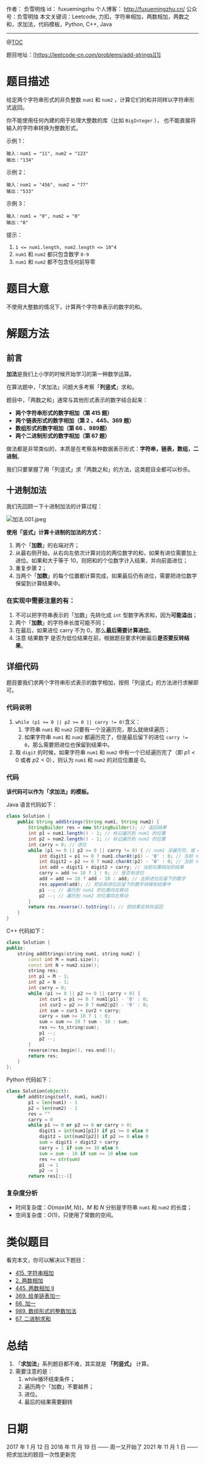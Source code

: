 作者： 负雪明烛
id：	fuxuemingzhu
个人博客：	http://fuxuemingzhu.cn/
公众号：负雪明烛
本文关键词：Leetcode, 力扣，字符串相加，两数相加，两数之和，求加法，代码模板，Python, C++, Java

---
@[TOC](目录)

题目地址：[https://leetcode-cn.com/problems/add-strings][1]



# 题目描述

给定两个字符串形式的非负整数 `num1` 和 `num2` ，计算它们的和并同样以字符串形式返回。

你不能使用任何內建的用于处理大整数的库（比如 `BigInteger` ）， 也不能直接将输入的字符串转换为整数形式。

 

示例 1：

	输入：num1 = "11", num2 = "123"
	输出："134"

示例 2：

	输入：num1 = "456", num2 = "77"
	输出："533"

示例 3：

	输入：num1 = "0", num2 = "0"
	输出："0"
 
提示：

1. `1 <= num1.length, num2.length <= 10^4`
2. `num1` 和 `num2` 都只包含数字 `0-9`
3. `num1` 和 `num2` 都不包含任何前导零

# 题目大意

不使用大整数的情况下，计算两个字符串表示的数字的和。

# 解题方法

## 前言
**加法**是我们上小学的时候开始学习的第一种数学运算。

在算法题中，「求加法」问题大多考察「**列竖式**」求和。

题目中，「两数之和」通常与其他形式表示的数字结合起来：

- **两个字符串形式的数字相加（第 415 题）**
- **两个链表形式的数字相加（第 2 、445、369 题）**
- **数组形式的数字相加（第 66 、989题）**
- **两个二进制形式的数字相加（第 67 题）**

做法都是非常类似的，本质是在考察各种数据表示形式：**字符串，链表，数组，二进制**。

我们只要掌握了用「列竖式」求「两数之和」的方法，这类题目全都可以秒杀。

## 十进制加法

我们先回顾一下十进制加法的计算过程：

![加法.001.jpeg](https://img-blog.csdnimg.cn/img_convert/fcdcfb61c1c6d9d7825660b163cc8445.png)


**使用「竖式」计算十进制的加法的方式：**

1. 两个「**加数**」的右端对齐；
1. 从最右侧开始，从右向左依次计算对应的两位数字的和，如果有进位需要加上进位。如果和大于等于 10，则把和的个位数字计入结果，并向前面进位；
1. 重复步骤 2；
1. 当两个「**加数**」的每个位置都计算完成，如果最后仍有进位，需要把进位数字保留到计算结果中。

### 在实现中需要注意的有：

1. 不可以把字符串表示的「加数」先转化成 `int` 型数字再求和，因为**可能溢出**；
2. 两个「**加数**」的字符串长度可能不同；
3. 在最后，如果进位 carry 不为 0，那么**最后需要计算进位**。
4. 注意 结果数字 是否为低位结果在前，根据题目要求判断最后**是否要反转结果**。

## 详细代码
题目要我们求两个字符串形式表示的数字相加，按照「列竖式」的方法进行求解即可。


### 代码说明


1. `while (p1 >= 0 || p2 >= 0 || carry != 0)`含义： 
   1. 字符串 `num1` 和 `num2` 只要有一个没遍历完，那么就继续遍历；
   1. 如果字符串 `num1` 和 `num2` 都遍历完了，但是最后留下的进位 `carry != 0`，那么需要把进位也保留到结果中。
2. 取 `digit` 的时候，如果字符串 `num1` 和 `num2` 中有一个已经遍历完了（即 $p1 < 0$ 或者 $p2< 0$），则认为 `num1` 和 `num2` 的对应位置是 $0$。



### 代码


**该代码可以作为「求加法」的模板。**


Java 语言代码如下：

```java
class Solution {
    public String addStrings(String num1, String num2) {
        StringBuilder res = new StringBuilder(); // 返回结果
        int p1 = num1.length() - 1; // 标记遍历到 num1 的位置
        int p2 = num2.length() - 1; // 标记遍历到 num2 的位置
        int carry = 0; // 进位
        while (p1 >= 0 || p2 >= 0 || carry != 0) { // num1 没遍历完，或 num2 没遍历完，或进位不为 0
            int digit1 = p1 >= 0 ? num1.charAt(p1) - '0' : 0; // 当前 num1 的取值
            int digit2 = p2 >= 0 ? num2.charAt(p2) - '0' : 0; // 当前 num2 的取值
            int add = digit1 + digit2 + carry; // 当前位置相加的结果
            carry = add >= 10 ? 1 : 0; // 是否有进位
            add = add >= 10 ? add - 10 : add; // 去除进位后留下的数字
            res.append(add); // 把去除进位后留下的数字拼接到结果中
            p1 --; // 遍历到 num1 的位置向左移动
            p2 --; // 遍历到 num2 的位置向左移动
        }
        return res.reverse().toString(); // 把结果反转并返回
    }
}
```

C++ 代码如下：

```cpp
class Solution {
public:
    string addStrings(string num1, string num2) {
        const int M = num1.size();
        const int N = num2.size();
        string res;
        int p1 = M - 1;
        int p2 = N - 1;
        int carry = 0;
        while (p1 >= 0 || p2 >= 0 || carry > 0) {
            int cur1 = p1 >= 0 ? num1[p1] - '0' : 0;
            int cur2 = p2 >= 0 ? num2[p2] - '0' : 0;
            int sum = cur1 + cur2 + carry;
            carry = sum >= 10 ? 1 : 0;
            sum = sum >= 10 ? sum - 10 : sum;
            res += to_string(sum);
            p1 --;
            p2 --;
        }
        reverse(res.begin(), res.end());
        return res;
    }
};
```

Python 代码如下：

```python
class Solution(object):
    def addStrings(self, num1, num2):
        p1 = len(num1) - 1
        p2 = len(num2) - 1
        res = ""
        carry = 0
        while p1 >= 0 or p2 >= 0 or carry > 0:
            digit1 = int(num1[p1]) if p1 >= 0 else 0
            digit2 = int(num2[p2]) if p2 >= 0 else 0
            sum = digit1 + digit2 + carry
            carry = 1 if sum >= 10 else 0
            sum = sum - 10 if sum >= 10 else sum
            res += str(sum)
            p1 -= 1
            p2 -= 1
        return res[::-1]
```
### 复杂度分析


- 时间复杂度：$O(max(M, N))$，$M$ 和 $N$ 分别是字符串 `num1` 和 `num2` 的长度；
- 空间复杂度：$O(1)$，只使用了常数的空间。


# 类似题目
看完本文，你可以解决以下题目：

- [415. 字符串相加](https://leetcode-cn.com/problems/add-strings/)
- [2. 两数相加](https://leetcode-cn.com/problems/add-two-numbers/)
- [445. 两数相加 II](https://leetcode-cn.com/problems/add-two-numbers-ii/)
- [369. 给单链表加一](https://leetcode-cn.com/problems/plus-one-linked-list/)
- [66. 加一](https://leetcode-cn.com/problems/plus-one/)
- [989. 数组形式的整数加法](https://leetcode-cn.com/problems/add-to-array-form-of-integer/)
- [67. 二进制求和](https://leetcode-cn.com/problems/add-binary/)
# 总结

1. 「**求加法**」系列题目都不难，其实就是 **「列竖式」** 计算。
1. 需要注意的是：
   1. while循环结束条件；
   1. 遍历两个「加数」不要越界；
   1. 进位。
   1. 最后的结果需要翻转



# 日期

2017 年 1 月 12 日 
2018 年 11 月 19 日 —— 周一又开始了
2021 年 11 月 1 日 —— 把求加法的题目一次性更新完

  [1]: https://leetcode-cn.com/problems/add-strings
